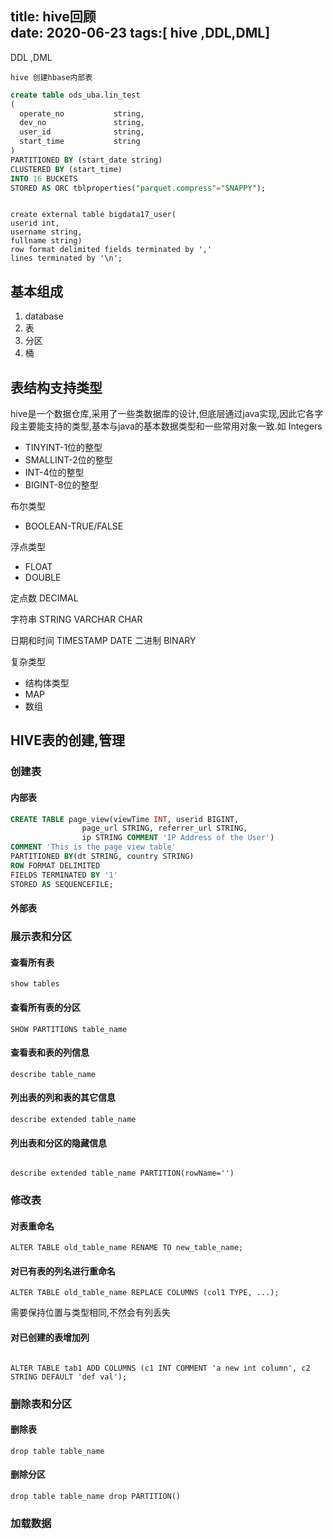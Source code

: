 title: hive回顾   
date: 2020-06-23
tags:[ hive ,DDL,DML]
---
DDL ,DML

 <!--more-->


 `hive 创建hbase内部表`


 ```sql
 create table ods_uba.lin_test
(
   operate_no           string,
   dev_no               string,
   user_id              string,
   start_time           string
)
PARTITIONED BY (start_date string) 
 CLUSTERED BY (start_time)
 INTO 16 BUCKETS
 STORED AS ORC tblproperties("parquet.compress"="SNAPPY");

 ```



```

create external table bigdata17_user(
userid int,
username string,
fullname string)  
row format delimited fields terminated by ','   
lines terminated by '\n';

```


## 基本组成

1. database
2. 表
3. 分区
4. 桶

## 表结构支持类型
hive是一个数据仓库,采用了一些类数据库的设计,但底层通过java实现,因此它各字段主要能支持的类型,基本与java的基本数据类型和一些常用对象一致.如
 Integers
   * TINYINT-1位的整型
   * SMALLINT-2位的整型
   * INT-4位的整型
   * BIGINT-8位的整型

布尔类型
   * BOOLEAN-TRUE/FALSE

浮点类型
   * FLOAT
   * DOUBLE

定点数
   DECIMAL

字符串
   STRING
   VARCHAR
   CHAR

日期和时间
   TIMESTAMP
   DATE
二进制
   BINARY

 复杂类型
- 结构体类型
- MAP
- 数组


## HIVE表的创建,管理

### 创建表

#### 内部表

```sql
CREATE TABLE page_view(viewTime INT, userid BIGINT,
                page_url STRING, referrer_url STRING,
                ip STRING COMMENT 'IP Address of the User')
COMMENT 'This is the page view table'
PARTITIONED BY(dt STRING, country STRING)
ROW FORMAT DELIMITED
FIELDS TERMINATED BY '1'
STORED AS SEQUENCEFILE;
```


#### 外部表


### 展示表和分区

#### 查看所有表

```
show tables
```

#### 查看所有表的分区
```
SHOW PARTITIONS table_name
```

#### 查看表和表的列信息

```
describe table_name
```

#### 列出表的列和表的其它信息

```
describe extended table_name
```
#### 列出表和分区的隐藏信息

```

describe extended table_name PARTITION(rowName='')

```

### 修改表

#### 对表重命名

```
ALTER TABLE old_table_name RENAME TO new_table_name;
```
#### 对已有表的列名进行重命名

```
ALTER TABLE old_table_name REPLACE COLUMNS (col1 TYPE, ...);
```
需要保持位置与类型相同,不然会有列丢失

#### 对已创建的表增加列

```

ALTER TABLE tab1 ADD COLUMNS (c1 INT COMMENT 'a new int column', c2 STRING DEFAULT 'def val');

```
### 删除表和分区
#### 删除表

```
drop table table_name
```
#### 删除分区

``` 
drop table table_name drop PARTITION()
```

### 加载数据



